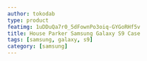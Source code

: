 ```yaml
---
author: tokodab
type: product
featimg: 1uDDuQa7r0_5dFownPo3oiq-GYGoRHf5v
title: House Parker Samsung Galaxy S9 Case
tags: [samsung, galaxy, s9]
category: [samsung]
---
```

